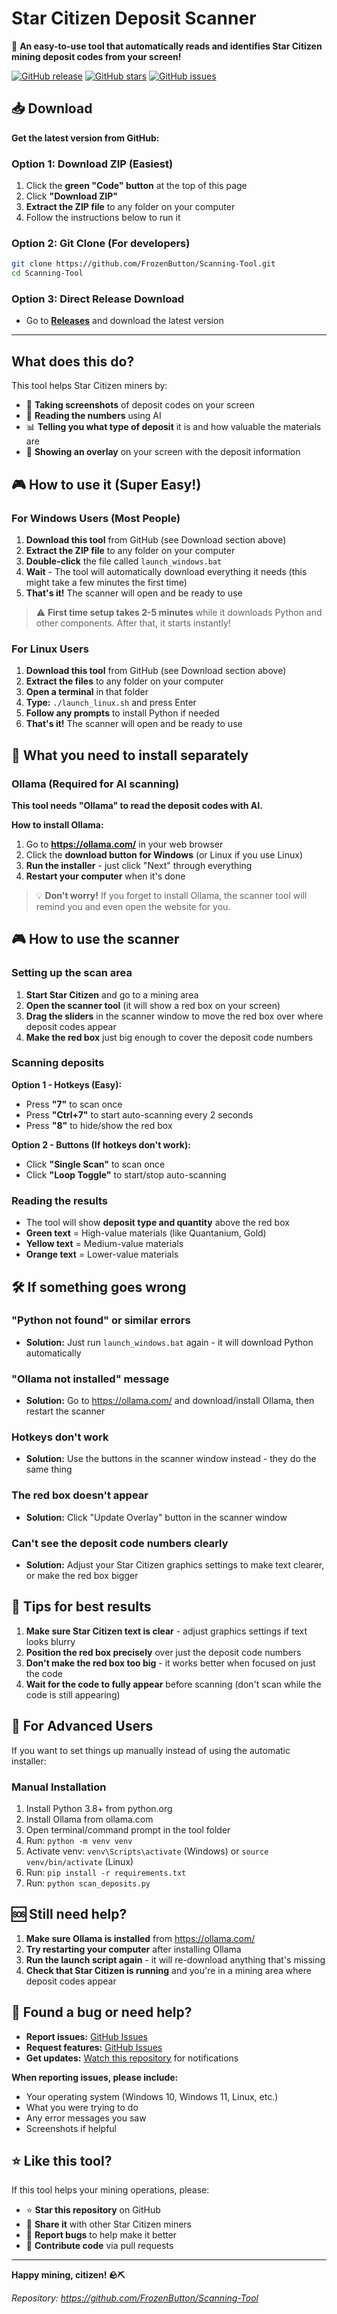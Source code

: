 # Star Citizen Deposit Scanner

🚀 **An easy-to-use tool that automatically reads and identifies Star Citizen mining deposit codes from your screen!**

[![GitHub release](https://img.shields.io/github/v/release/FrozenButton/Scanning-Tool)](https://github.com/FrozenButton/Scanning-Tool/releases)
[![GitHub stars](https://img.shields.io/github/stars/FrozenButton/Scanning-Tool)](https://github.com/FrozenButton/Scanning-Tool/stargazers)
[![GitHub issues](https://img.shields.io/github/issues/FrozenButton/Scanning-Tool)](https://github.com/FrozenButton/Scanning-Tool/issues)

## 📥 Download

**Get the latest version from GitHub:**

### Option 1: Download ZIP (Easiest)
1. Click the **green "Code" button** at the top of this page
2. Click **"Download ZIP"**
3. **Extract the ZIP file** to any folder on your computer
4. Follow the instructions below to run it

### Option 2: Git Clone (For developers)
```bash
git clone https://github.com/FrozenButton/Scanning-Tool.git
cd Scanning-Tool
```

### Option 3: Direct Release Download
- Go to **[Releases](https://github.com/FrozenButton/Scanning-Tool/releases)** and download the latest version

---

## What does this do?

This tool helps Star Citizen miners by:
- 📸 **Taking screenshots** of deposit codes on your screen
- 🤖 **Reading the numbers** using AI
- 📊 **Telling you what type of deposit** it is and how valuable the materials are
- 📍 **Showing an overlay** on your screen with the deposit information

## 🎮 How to use it (Super Easy!)

### For Windows Users (Most People)

1. **Download this tool** from GitHub (see Download section above)
2. **Extract the ZIP file** to any folder on your computer  
3. **Double-click** the file called `launch_windows.bat`
4. **Wait** - The tool will automatically download everything it needs (this might take a few minutes the first time)
5. **That's it!** The scanner will open and be ready to use

> ⚠️ **First time setup takes 2-5 minutes** while it downloads Python and other components. After that, it starts instantly!

### For Linux Users

1. **Download this tool** from GitHub (see Download section above)
2. **Extract the files** to any folder on your computer
3. **Open a terminal** in that folder
4. **Type:** `./launch_linux.sh` and press Enter
5. **Follow any prompts** to install Python if needed
6. **That's it!** The scanner will open and be ready to use

## 🎯 What you need to install separately

### Ollama (Required for AI scanning)

**This tool needs "Ollama" to read the deposit codes with AI.**

**How to install Ollama:**
1. Go to **https://ollama.com/** in your web browser
2. Click the **download button for Windows** (or Linux if you use Linux)
3. **Run the installer** - just click "Next" through everything
4. **Restart your computer** when it's done

> 💡 **Don't worry!** If you forget to install Ollama, the scanner tool will remind you and even open the website for you.

## 🎮 How to use the scanner

### Setting up the scan area

1. **Start Star Citizen** and go to a mining area
2. **Open the scanner tool** (it will show a red box on your screen)
3. **Drag the sliders** in the scanner window to move the red box over where deposit codes appear
4. **Make the red box** just big enough to cover the deposit code numbers

### Scanning deposits

**Option 1 - Hotkeys (Easy):**
- Press **"7"** to scan once
- Press **"Ctrl+7"** to start auto-scanning every 2 seconds
- Press **"8"** to hide/show the red box

**Option 2 - Buttons (If hotkeys don't work):**
- Click **"Single Scan"** to scan once
- Click **"Loop Toggle"** to start/stop auto-scanning

### Reading the results

- The tool will show **deposit type and quantity** above the red box
- **Green text** = High-value materials (like Quantanium, Gold)
- **Yellow text** = Medium-value materials  
- **Orange text** = Lower-value materials

## 🛠️ If something goes wrong

### "Python not found" or similar errors
- **Solution:** Just run `launch_windows.bat` again - it will download Python automatically

### "Ollama not installed" message
- **Solution:** Go to https://ollama.com/ and download/install Ollama, then restart the scanner

### Hotkeys don't work
- **Solution:** Use the buttons in the scanner window instead - they do the same thing

### The red box doesn't appear
- **Solution:** Click "Update Overlay" button in the scanner window

### Can't see the deposit code numbers clearly
- **Solution:** Adjust your Star Citizen graphics settings to make text clearer, or make the red box bigger

## 🎯 Tips for best results

1. **Make sure Star Citizen text is clear** - adjust graphics settings if text looks blurry
2. **Position the red box precisely** over just the deposit code numbers
3. **Don't make the red box too big** - it works better when focused on just the code
4. **Wait for the code to fully appear** before scanning (don't scan while the code is still appearing)

## 🔧 For Advanced Users

If you want to set things up manually instead of using the automatic installer:

### Manual Installation
1. Install Python 3.8+ from python.org
2. Install Ollama from ollama.com  
3. Open terminal/command prompt in the tool folder
4. Run: `python -m venv venv`
5. Activate venv: `venv\Scripts\activate` (Windows) or `source venv/bin/activate` (Linux)
6. Run: `pip install -r requirements.txt`
7. Run: `python scan_deposits.py`

## 🆘 Still need help?

1. **Make sure Ollama is installed** from https://ollama.com/
2. **Try restarting your computer** after installing Ollama
3. **Run the launch script again** - it will re-download anything that's missing
4. **Check that Star Citizen is running** and you're in a mining area where deposit codes appear

## 🐛 Found a bug or need help?

- **Report issues:** [GitHub Issues](https://github.com/FrozenButton/Scanning-Tool/issues)
- **Request features:** [GitHub Issues](https://github.com/FrozenButton/Scanning-Tool/issues)
- **Get updates:** [Watch this repository](https://github.com/FrozenButton/Scanning-Tool) for notifications

**When reporting issues, please include:**
- Your operating system (Windows 10, Windows 11, Linux, etc.)
- What you were trying to do
- Any error messages you saw
- Screenshots if helpful

## ⭐ Like this tool?

If this tool helps your mining operations, please:
- ⭐ **Star this repository** on GitHub
- 🍴 **Share it** with other Star Citizen miners
- 🐛 **Report bugs** to help make it better
- 🤝 **Contribute code** via pull requests

---

**Happy mining, citizen! 🪨⛏️**

*Repository: https://github.com/FrozenButton/Scanning-Tool* 
